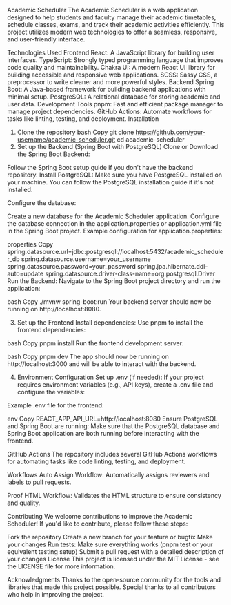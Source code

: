 Academic Scheduler
The Academic Scheduler is a web application designed to help students and faculty manage their academic timetables, schedule classes, exams, and track their academic activities efficiently. This project utilizes modern web technologies to offer a seamless, responsive, and user-friendly interface.

Technologies Used
Frontend
React: A JavaScript library for building user interfaces.
TypeScript: Strongly typed programming language that improves code quality and maintainability.
Chakra UI: A modern React UI library for building accessible and responsive web applications.
SCSS: Sassy CSS, a preprocessor to write cleaner and more powerful styles.
Backend
Spring Boot: A Java-based framework for building backend applications with minimal setup.
PostgreSQL: A relational database for storing academic and user data.
Development Tools
pnpm: Fast and efficient package manager to manage project dependencies.
GitHub Actions: Automate workflows for tasks like linting, testing, and deployment.
Installation

1. Clone the repository
   bash
   Copy
   git clone https://github.com/your-username/academic-scheduler.git
   cd academic-scheduler
2. Set up the Backend (Spring Boot with PostgreSQL)
   Clone or Download the Spring Boot Backend:

Follow the Spring Boot setup guide if you don't have the backend repository.
Install PostgreSQL: Make sure you have PostgreSQL installed on your machine. You can follow the PostgreSQL installation guide if it's not installed.

Configure the database:

Create a new database for the Academic Scheduler application.
Configure the database connection in the application.properties or application.yml file in the Spring Boot project.
Example configuration for application.properties:

properties
Copy
spring.datasource.url=jdbc:postgresql://localhost:5432/academic_scheduler_db
spring.datasource.username=your_username
spring.datasource.password=your_password
spring.jpa.hibernate.ddl-auto=update
spring.datasource.driver-class-name=org.postgresql.Driver
Run the Backend: Navigate to the Spring Boot project directory and run the application:

bash
Copy
./mvnw spring-boot:run
Your backend server should now be running on http://localhost:8080.

3. Set up the Frontend
   Install dependencies: Use pnpm to install the frontend dependencies:

bash
Copy
pnpm install
Run the frontend development server:

bash
Copy
pnpm dev
The app should now be running on http://localhost:3000 and will be able to interact with the backend.

4. Environment Configuration
   Set up .env (if needed): If your project requires environment variables (e.g., API keys), create a .env file and configure the variables:

Example .env file for the frontend:

env
Copy
REACT_APP_API_URL=http://localhost:8080
Ensure PostgreSQL and Spring Boot are running: Make sure that the PostgreSQL database and Spring Boot application are both running before interacting with the frontend.

GitHub Actions
The repository includes several GitHub Actions workflows for automating tasks like code linting, testing, and deployment.

Workflows
Auto Assign Workflow: Automatically assigns reviewers and labels to pull requests.

Proof HTML Workflow: Validates the HTML structure to ensure consistency and quality.

Contributing
We welcome contributions to improve the Academic Scheduler! If you'd like to contribute, please follow these steps:

Fork the repository
Create a new branch for your feature or bugfix
Make your changes
Run tests: Make sure everything works (pnpm test or your equivalent testing setup)
Submit a pull request with a detailed description of your changes
License
This project is licensed under the MIT License - see the LICENSE file for more information.

Acknowledgments
Thanks to the open-source community for the tools and libraries that made this project possible.
Special thanks to all contributors who help in improving the project.
